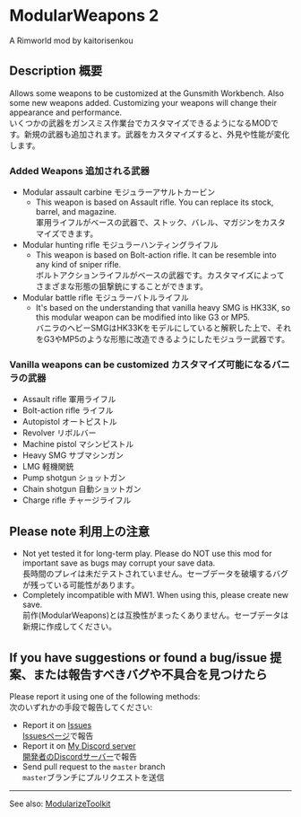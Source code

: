 # ModularWeapons 2
A Rimworld mod by kaitorisenkou


## Description 概要
Allows some weapons to be customized at the Gunsmith Workbench. Also some new weapons added. Customizing your weapons will change their appearance and performance.
<br>いくつかの武器をガンスミス作業台でカスタマイズできるようになるMODです。新規の武器も追加されます。武器をカスタマイズすると、外見や性能が変化します。
      
### Added Weapons 追加される武器
* Modular assault carbine モジュラーアサルトカービン
  * This weapon is based on Assault rifle. You can replace its stock, barrel, and magazine.<br>軍用ライフルがベースの武器で、ストック、バレル、マガジンをカスタマイズできます。
* Modular hunting rifle モジュラーハンティングライフル
  * This weapon is based on Bolt-action rifle. It can be resemble into any kind of sniper rifle.<br>ボルトアクションライフルがベースの武器です。カスタマイズによってさまざまな形態の狙撃銃にすることができます。
* Modular battle rifle モジュラーバトルライフル
  * It's based on the understanding that vanilla heavy SMG is HK33K, so this modular weapon can be modified into like G3 or MP5.<br>バニラのヘビーSMGはHK33Kをモデルにしていると解釈した上で、それをG3やMP5のような形態に改造できるようにしたモジュラー武器です。
### Vanilla weapons can be customized カスタマイズ可能になるバニラの武器
* Assault rifle  軍用ライフル
* Bolt-action rifle  ライフル
* Autopistol  オートピストル
* Revolver  リボルバー
* Machine pistol  マシンピストル
* Heavy SMG  サブマシンガン
* LMG  軽機関銃
* Pump shotgun  ショットガン
* Chain shotgun  自動ショットガン
* Charge rifle  チャージライフル


## Please note 利用上の注意
* Not yet tested it for long-term play. Please do NOT use this mod for important save as bugs may corrupt your save data.
<br>長時間のプレイは未だテストされていません。セーブデータを破壊するバグが残っている可能性があります。
* Completely incompatible with MW1. When using this, please create new save.
<br>前作(ModularWeapons)とは互換性がまったくありません。セーブデータは新規に作成してください。

## If you have suggestions or found a bug/issue 提案、または報告すべきバグや不具合を見つけたら
Please report it using one of the following methods: <br>
次のいずれかの手段で報告してください:

* Report it on [Issues](https://github.com/kaitorisenkou/ModularWeapons2/issues) <br>
[Issuesページ](https://github.com/kaitorisenkou/ModularWeapons2/issues)で報告
* Report it on [My Discord server](https://discord.gg/XK3Em4eEd3) <br>
[開発者のDiscordサーバー](https://discord.gg/XK3Em4eEd3)で報告
* Send pull request to the `master` branch<br>
`master`ブランチにプルリクエストを送信

----

See also: [ModularizeToolkit](https://github.com/kaitorisenkou/MW2_ModularizeToolkit)
